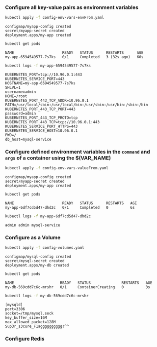 ### Configure all key-value pairs as environment variables

```sh
kubectl apply -f config-env-vars-envFrom.yaml
```

```
configmap/myapp-config created
secret/myapp-secret created
deployment.apps/my-app created
```

```sh
kubectl get pods
```

```
NAME                      READY   STATUS      RESTARTS      AGE
my-app-6594549577-7s7ks   0/1     Completed   3 (32s ago)   60s
```

```sh
kubectl logs -f my-app-6594549577-7s7ks
```

```
KUBERNETES_PORT=tcp://10.96.0.1:443
KUBERNETES_SERVICE_PORT=443
HOSTNAME=my-app-6594549577-7s7ks
SHLVL=1
username=admin
HOME=/root
KUBERNETES_PORT_443_TCP_ADDR=10.96.0.1
PATH=/usr/local/sbin:/usr/local/bin:/usr/sbin:/usr/bin:/sbin:/bin
KUBERNETES_PORT_443_TCP_PORT=443
password=admin
KUBERNETES_PORT_443_TCP_PROTO=tcp
KUBERNETES_PORT_443_TCP=tcp://10.96.0.1:443
KUBERNETES_SERVICE_PORT_HTTPS=443
KUBERNETES_SERVICE_HOST=10.96.0.1
PWD=/
db_host=mysql-service
```

### Configure defined environment variables in the `command` and `args` of a container using the $(VAR_NAME)

```sh
kubectl apply -f config-env-vars-valueFrom.yaml 
```
```
configmap/myapp-config created
secret/myapp-secret created
deployment.apps/my-app created
```

```sh
kubectl get pods
```

```
NAME                      READY   STATUS      RESTARTS   AGE
my-app-6df7cd5d47-dhd2c   0/1     Completed   0          6s
```

```sh
kubectl logs -f my-app-6df7cd5d47-dhd2c
```
```
admin admin mysql-service
```

### Configure as a Volume


```sh
kubectl apply -f config-volumes.yaml
```

```
configmap/mysql-config created
secret/mysql-secret created
deployment.apps/my-db created
```

```sh
kubectl get pods
```

```
NAME                     READY   STATUS              RESTARTS   AGE
my-db-569cdd7c6c-mrshr   0/1     ContainerCreating   0          3s
```      

```sh
kubectl logs -f my-db-569cdd7c6c-mrshr
```

```
[mysqld]
port=3306
socket=/tmp/mysql.sock
key_buffer_size=16M
max_allowed_packet=128M
Sup3r_s3cure_F1agggggggggg!^^ 
```

### Configure Redis